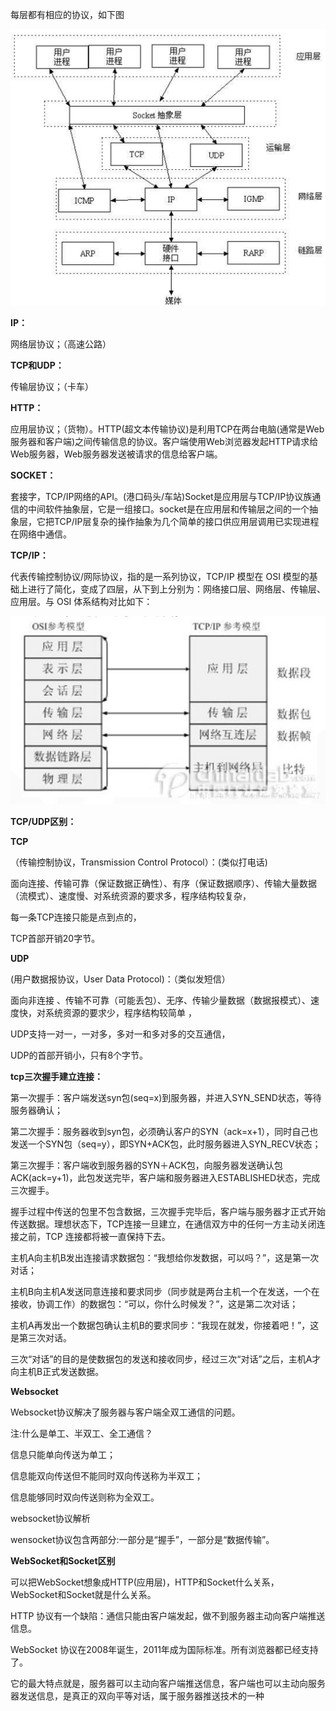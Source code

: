  每层都有相应的协议，如下图  

![img](image/1690954464243-abd31afd-be13-42e8-93e4-1b94960c8645.jpeg)

**IP：**

网络层协议；（高速公路）

**TCP和UDP：**

传输层协议；（卡车）

**HTTP：**

应用层协议；（货物）。HTTP(超文本传输协议)是利用TCP在两台电脑(通常是Web服务器和客户端)之间传输信息的协议。客户端使用Web浏览器发起HTTP请求给Web服务器，Web服务器发送被请求的信息给客户端。

**SOCKET：**

套接字，TCP/IP网络的API。(港口码头/车站)Socket是应用层与TCP/IP协议族通信的中间软件抽象层，它是一组接口。socket是在应用层和传输层之间的一个抽象层，它把TCP/IP层复杂的操作抽象为几个简单的接口供应用层调用已实现进程在网络中通信。

**TCP/IP：**

代表传输控制协议/网际协议，指的是一系列协议，TCP/IP 模型在 OSI 模型的基础上进行了简化，变成了四层，从下到上分别为：网络接口层、网络层、传输层、应用层。与 OSI 体系结构对比如下：



![img](image/1690954495896-a4792bff-4926-4eff-a150-b2558a867e78.jpeg)



**TCP/UDP区别：**

**TCP**

（传输控制协议，Transmission Control Protocol）：(类似打电话)

面向连接、传输可靠（保证数据正确性）、有序（保证数据顺序）、传输大量数据（流模式）、速度慢、对系统资源的要求多，程序结构较复杂，

每一条TCP连接只能是点到点的，

TCP首部开销20字节。

**UDP**

(用户数据报协议，User Data Protocol)：（类似发短信）

面向非连接 、传输不可靠（可能丢包）、无序、传输少量数据（数据报模式）、速度快，对系统资源的要求少，程序结构较简单 ，

UDP支持一对一，一对多，多对一和多对多的交互通信，

UDP的首部开销小，只有8个字节。

**tcp三次握手建立连接：**

第一次握手：客户端发送syn包(seq=x)到服务器，并进入SYN_SEND状态，等待服务器确认；

第二次握手：服务器收到syn包，必须确认客户的SYN（ack=x+1），同时自己也发送一个SYN包（seq=y），即SYN+ACK包，此时服务器进入SYN_RECV状态；

第三次握手：客户端收到服务器的SYN＋ACK包，向服务器发送确认包ACK(ack=y+1)，此包发送完毕，客户端和服务器进入ESTABLISHED状态，完成三次握手。

握手过程中传送的包里不包含数据，三次握手完毕后，客户端与服务器才正式开始传送数据。理想状态下，TCP连接一旦建立，在通信双方中的任何一方主动关闭连接之前，TCP 连接都将被一直保持下去。

主机A向主机B发出连接请求数据包：“我想给你发数据，可以吗？”，这是第一次对话；

主机B向主机A发送同意连接和要求同步（同步就是两台主机一个在发送，一个在接收，协调工作）的数据包：“可以，你什么时候发？”，这是第二次对话；

主机A再发出一个数据包确认主机B的要求同步：“我现在就发，你接着吧！”，这是第三次对话。

三次“对话”的目的是使数据包的发送和接收同步，经过三次“对话”之后，主机A才向主机B正式发送数据。

**Websocket**

Websocket协议解决了服务器与客户端全双工通信的问题。

注:什么是单工、半双工、全工通信？

信息只能单向传送为单工；

信息能双向传送但不能同时双向传送称为半双工；

信息能够同时双向传送则称为全双工。

websocket协议解析

wensocket协议包含两部分:一部分是“握手”，一部分是“数据传输”。

**WebSocket和Socket区别**

可以把WebSocket想象成HTTP(应用层)，HTTP和Socket什么关系，WebSocket和Socket就是什么关系。

HTTP 协议有一个缺陷：通信只能由客户端发起，做不到服务器主动向客户端推送信息。

WebSocket 协议在2008年诞生，2011年成为国际标准。所有浏览器都已经支持了。

它的最大特点就是，服务器可以主动向客户端推送信息，客户端也可以主动向服务器发送信息，是真正的双向平等对话，属于服务器推送技术的一种